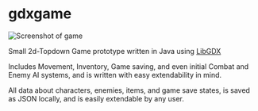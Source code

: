 # gdxgame

![Screenshot of game](https://user-images.githubusercontent.com/16620882/176216163-e3c07b70-241b-442d-b4cd-116a44348ea0.png)

Small 2d-Topdown Game prototype written in Java using [LibGDX](https://libgdx.com/)

Includes Movement, Inventory, Game saving, and even initial Combat and Enemy AI systems, and is written with easy extendability in mind.

All data about characters, enemies, items, and game save states, is saved as JSON locally, and is easily extendable by any user.
